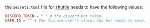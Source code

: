 the `Secrets.toml` file for [shuttle](https://crates.io/crates/cargo-shuttle) needs to have the following values:

```toml
DISCORD_TOKEN = " " # the discord bot token.
USER_ID = "" # The discord user's status the bot needs to send.
```
